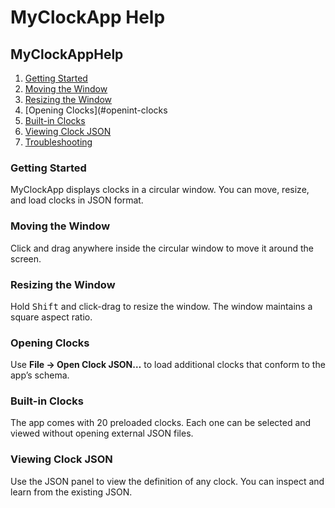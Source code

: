 
# MyClockApp Help
## MyClockAppHelp

1. [Getting Started](#getting_started)
2. [Moving the Window](#moving-the-window)
3. [Resizing the Window](#resizing-the-window)
4. [Opening Clocks](#openint-clocks
5. [Built-in Clocks](#built-in-clocks)
6. [Viewing Clock JSON](#viewing-json)
7. [Troubleshooting](#troubleshooting)

### Getting Started

MyClockApp displays clocks in a circular window. You can move, resize, and load clocks in JSON format.

### Moving the Window

Click and drag anywhere inside the circular window to move it around the screen.

### Resizing the Window

Hold <kbd>Shift</kbd> and click-drag to resize the window. The window maintains a square aspect ratio.

### Opening Clocks

Use <strong>File → Open Clock JSON…</strong> to load additional clocks that conform to the app’s schema.

### Built-in Clocks

The app comes with 20 preloaded clocks. Each one can be selected and viewed without opening external JSON files.

### Viewing Clock JSON

Use the JSON panel to view the definition of any clock. You can inspect and learn from the existing JSON.
